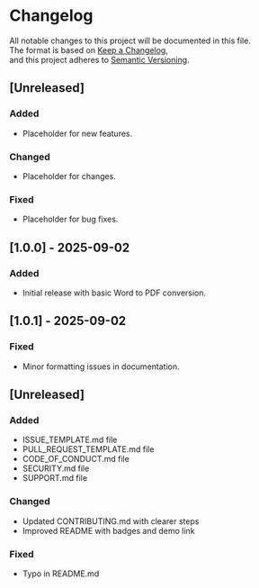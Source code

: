 # Changelog

All notable changes to this project will be documented in this file.  
The format is based on [Keep a Changelog](https://keepachangelog.com/en/1.1.0/),  
and this project adheres to [Semantic Versioning](https://semver.org/).

## [Unreleased]

### Added
- Placeholder for new features.

### Changed
- Placeholder for changes.

### Fixed
- Placeholder for bug fixes.

## [1.0.0] - 2025-09-02
### Added
- Initial release with basic Word to PDF conversion.

## [1.0.1] - 2025-09-02
### Fixed
- Minor formatting issues in documentation.

## [Unreleased]

### Added
- ISSUE_TEMPLATE.md file
- PULL_REQUEST_TEMPLATE.md file
- CODE_OF_CONDUCT.md file
- SECURITY.md file
- SUPPORT.md file

### Changed
- Updated CONTRIBUTING.md with clearer steps
- Improved README with badges and demo link

### Fixed
- Typo in README.md
